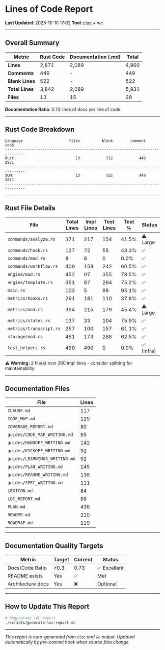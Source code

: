 # Lines of Code Report

**Last Updated**: 2025-10-10 17:02
**Tool**: [cloc](https://github.com/AlDanial/cloc) + wc

---

## Overall Summary

| Metric | Rust Code | Documentation (.md) | Total |
|--------|-----------|---------------------|-------|
| **Lines** | 2,871 | 2,089 | 4,960 |
| **Comments** | 449 | - | 449 |
| **Blank Lines** | 522 | - | 522 |
| **Total Lines** | 3,842 | 2,089 | 5,931 |
| **Files** | 13 | 15 | 28 |

**Documentation Ratio**: 0.73 lines of docs per line of code

---

## Rust Code Breakdown

```
Language                     files          blank        comment           code
-------------------------------------------------------------------------------
Rust                            13            522            449           2871
-------------------------------------------------------------------------------
SUM:                            13            522            449           2871
-------------------------------------------------------------------------------
```

---

## Rust File Details

| File | Total Lines | Impl Lines | Test Lines | Test % | Status |
|------|-------------|------------|------------|--------|--------|
| `commands/analyze.rs` | 371 | 217 | 154 | 41.5% | ⚠️ Large |
| `commands/hook.rs` | 127 | 72 | 55 | 43.3% | ✅ |
| `commands/mod.rs` | 8 | 8 | 0 | 0.0% | ✅ |
| `commands/workflow.rs` | 400 | 158 | 242 | 60.5% | ✅ |
| `engine/mod.rs` | 452 | 97 | 355 | 78.5% | ✅ |
| `engine/template.rs` | 351 | 87 | 264 | 75.2% | ✅ |
| `main.rs` | 103 | 5 | 98 | 95.1% | ✅ |
| `metrics/hooks.rs` | 291 | 181 | 110 | 37.8% | ✅ |
| `metrics/mod.rs` | 394 | 215 | 179 | 45.4% | ⚠️ Large |
| `metrics/states.rs` | 137 | 33 | 104 | 75.9% | ✅ |
| `metrics/transcript.rs` | 257 | 100 | 157 | 61.1% | ✅ |
| `storage/mod.rs` | 461 | 173 | 288 | 62.5% | ✅ |
| `test_helpers.rs` | 490 | 490 | 0 | 0.0% | ✅ (infra) |

**⚠️ Warning:** 2 file(s) over 200 impl lines - consider splitting for maintainability

---

## Documentation Files

| File | Lines |
|------|-------|
| `CLAUDE.md` | 117 |
| `CODE_MAP.md` | 129 |
| `COVERAGE_REPORT.md` | 80 |
| `guides/CODE_MAP_WRITING.md` | 95 |
| `guides/HANDOFF_WRITING.md` | 142 |
| `guides/KICKOFF_WRITING.md` | 92 |
| `guides/LEARNINGS_WRITING.md` | 92 |
| `guides/PLAN_WRITING.md` | 145 |
| `guides/README_WRITING.md` | 138 |
| `guides/SPEC_WRITING.md` | 111 |
| `LEXICON.md` | 84 |
| `LOC_REPORT.md` | 99 |
| `PLAN.md` | 436 |
| `README.md` | 210 |
| `ROADMAP.md` | 119 |

---

## Documentation Quality Targets

| Metric | Target | Current | Status |
|--------|--------|---------|--------|
| Docs/Code Ratio | ≥0.3 | 0.73 | ✅ Excellent |
| README exists | Yes | ✅ | Met |
| Architecture docs | Yes | ❌ | Optional |

---

## How to Update This Report

```bash
# Regenerate LOC report
./scripts/generate-loc-report.sh
```

---

*This report is auto-generated from `cloc` and `wc` output.*
*Updated automatically by pre-commit hook when source files change.*
